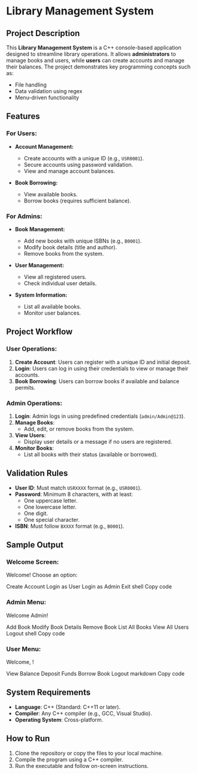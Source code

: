 # Library Management System

## Project Description
This **Library Management System** is a C++ console-based application designed to streamline library operations. It allows **administrators** to manage books and users, while **users** can create accounts and manage their balances. The project demonstrates key programming concepts such as:

* File handling
* Data validation using regex
* Menu-driven functionality

## Features

### For Users:
* **Account Management:**
  * Create accounts with a unique ID (e.g., `USR0001`).
  * Secure accounts using password validation.
  * View and manage account balances.

* **Book Borrowing:**
  * View available books.
  * Borrow books (requires sufficient balance).

### For Admins:
* **Book Management:**
  * Add new books with unique ISBNs (e.g., `B0001`).
  * Modify book details (title and author).
  * Remove books from the system.

* **User Management:**
  * View all registered users.
  * Check individual user details.

* **System Information:**
  * List all available books.
  * Monitor user balances.

## Project Workflow

### User Operations:
1. **Create Account**: Users can register with a unique ID and initial deposit.
2. **Login**: Users can log in using their credentials to view or manage their accounts.
3. **Book Borrowing**: Users can borrow books if available and balance permits.

### Admin Operations:
1. **Login**: Admin logs in using predefined credentials (`admin/Admin@123`).
2. **Manage Books**:
   * Add, edit, or remove books from the system.
3. **View Users**:
   * Display user details or a message if no users are registered.
4. **Monitor Books**:
   * List all books with their status (available or borrowed).

## Validation Rules
* **User ID**: Must match `USRXXXX` format (e.g., `USR0001`).
* **Password**: Minimum 8 characters, with at least:
  * One uppercase letter.
  * One lowercase letter.
  * One digit.
  * One special character.
* **ISBN**: Must follow `BXXXX` format (e.g., `B0001`).

## Sample Output
### Welcome Screen:
Welcome! Choose an option:

Create Account
Login as User
Login as Admin
Exit
shell
Copy code

### Admin Menu:
Welcome Admin!

Add Book
Modify Book Details
Remove Book
List All Books
View All Users
Logout
shell
Copy code

### User Menu:
Welcome, <User Name>!

View Balance
Deposit Funds
Borrow Book
Logout
markdown
Copy code

## System Requirements
* **Language**: C++ (Standard: C++11 or later).
* **Compiler**: Any C++ compiler (e.g., GCC, Visual Studio).
* **Operating System**: Cross-platform.

## How to Run
1. Clone the repository or copy the files to your local machine.
2. Compile the program using a C++ compiler.
3. Run the executable and follow on-screen instructions.
